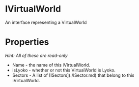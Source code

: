 # IVirtualWorld
An interface representing a VirtualWorld

# Properties
*Hint: All of these are read-only*
  <ul>
  <li> Name - the name of this IVirtualWorld.</li>
  <li> isLyoko - whether or not this VirtualWorld is Lyoko.</li>
  <li> Sectors - A list of [ISectors](./ISector.md) that belong to this IVirtualWorld.</li>
  <ul>
